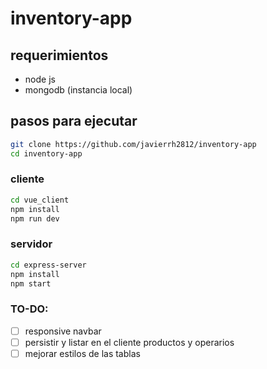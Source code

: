 # inventory-app

## requerimientos 
- node js 
- mongodb (instancia local)


## pasos para ejecutar

```sh
git clone https://github.com/javierrh2812/inventory-app
cd inventory-app
```

### cliente
```sh
cd vue_client
npm install 
npm run dev
```

### servidor
```sh
cd express-server
npm install
npm start
```

### TO-DO:
- [ ] responsive navbar
- [ ] persistir y listar en el cliente productos y operarios
- [ ] mejorar estilos de las tablas
